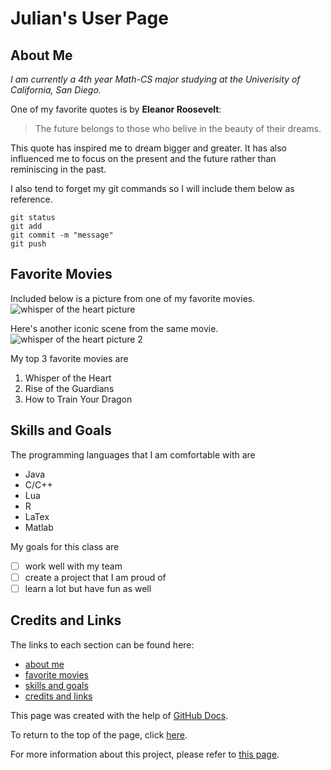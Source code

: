 # Julian's User Page 

## About Me

*I am currently a 4th year Math-CS major studying at the Univerisity of California, San Diego.*

One of my favorite quotes is by **Eleanor Roosevelt**: 
> The future belongs to those who belive in the beauty of their dreams.


This quote has inspired me to dream bigger and greater. It has also influenced me to focus on the present and the future rather than reminiscing in the past. 

I also tend to forget my git commands so I will include them below as reference. 
``` 
git status 
git add 
git commit -m "message" 
git push
```
## Favorite Movies

Included below is a picture from one of my favorite movies. ![whisper of the heart picture](https://static3.cbrimages.com/wordpress/wp-content/uploads/2019/10/6-Whisper-Of-The-Heart-Cropped.jpg)

Here's another iconic scene from the same movie. ![whisper of the heart picture 2](https://occ-0-1723-92.1.nflxso.net/dnm/api/v6/6AYY37jfdO6hpXcMjf9Yu5cnmO0/AAAABeZ4J1kQ26HvL9wqwjYvSFQivfqdAOgiXzQFT84iw9lz7m_dETwOpMNeBvzGLmsmEaLFI479LLqdJaWTtmT-KCnLsVV6.jpg?r=26f)

My top 3 favorite movies are 
1. Whisper of the Heart 
2. Rise of the Guardians 
3. How to Train Your Dragon

## Skills and Goals

The programming languages that I am comfortable with are 
- Java 
- C/C++
- Lua 
- R 
- LaTex
- Matlab

My goals for this class are 
- [ ] work well with my team 
- [ ] create a project that I am proud of 
- [ ] learn a lot but have fun as well 

## Credits and Links

The links to each section can be found here:
- [about me](https://jwyan.github.io/CSE-110/#about-me)
- [favorite movies](https://jwyan.github.io/CSE-110/#favorite-movies)
- [skills and goals](https://jwyan.github.io/CSE-110/#skills-and-goals)
- [credits and links](https://jwyan.github.io/CSE-110/#credits-and-links)

This page was created with the help of [GitHub Docs](https://docs.github.com/en/github/writing-on-github/getting-started-with-writing-and-formatting-on-github/basic-writing-and-formatting-syntax).

To return to the top of the page, click [here](#julians-user-page). 

For more information about this project, please refer to [this page](README.md).
